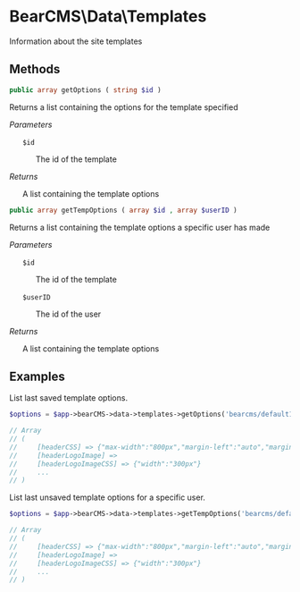 # BearCMS\Data\Templates
Information about the site templates

## Methods

```php
public array getOptions ( string $id )
```

Returns a list containing the options for the template specified

_Parameters_

&nbsp;&nbsp;&nbsp;&nbsp;&nbsp;&nbsp;`$id`

&nbsp;&nbsp;&nbsp;&nbsp;&nbsp;&nbsp;&nbsp;&nbsp;&nbsp;&nbsp;&nbsp;&nbsp;The id of the template

_Returns_

&nbsp;&nbsp;&nbsp;&nbsp;&nbsp;&nbsp;A list containing the template options

```php
public array getTempOptions ( array $id , array $userID )
```

Returns a list containing the template options a specific user has made

_Parameters_

&nbsp;&nbsp;&nbsp;&nbsp;&nbsp;&nbsp;`$id`

&nbsp;&nbsp;&nbsp;&nbsp;&nbsp;&nbsp;&nbsp;&nbsp;&nbsp;&nbsp;&nbsp;&nbsp;The id of the template

&nbsp;&nbsp;&nbsp;&nbsp;&nbsp;&nbsp;`$userID`

&nbsp;&nbsp;&nbsp;&nbsp;&nbsp;&nbsp;&nbsp;&nbsp;&nbsp;&nbsp;&nbsp;&nbsp;The id of the user

_Returns_

&nbsp;&nbsp;&nbsp;&nbsp;&nbsp;&nbsp;A list containing the template options

## Examples

List last saved template options.

```php
$options = $app->bearCMS->data->templates->getOptions('bearcms/default1');

// Array
// (
//     [headerCSS] => {"max-width":"800px","margin-left":"auto","margin-right":"auto",...
//     [headerLogoImage] => 
//     [headerLogoImageCSS] => {"width":"300px"}
//     ...
// )
```

List last unsaved template options for a specific user.

```php
$options = $app->bearCMS->data->templates->getTempOptions('bearcms/default1', 'abcdefghijk1');

// Array
// (
//     [headerCSS] => {"max-width":"800px","margin-left":"auto","margin-right":"auto",...
//     [headerLogoImage] => 
//     [headerLogoImageCSS] => {"width":"300px"}
//     ...
// )
```